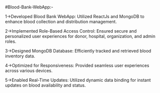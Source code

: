 #Blood-Bank-WebApp:-

1->Developed Blood Bank WebApp: Utilized ReactJs and MongoDB to enhance blood collection and distribution management.

2->Implemented Role-Based Access Control: Ensured secure and personalized user experiences for donor, hospital, organization, and admin roles.

3->Designed MongoDB Database: Efficiently tracked and retrieved blood inventory data.

4->Optimized for Responsiveness: Provided seamless user experiences across various devices.

5->Enabled Real-Time Updates: Utilized dynamic data binding for instant updates on blood availability and status.
